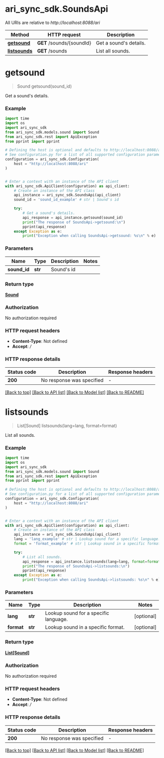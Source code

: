 # ari_sync_sdk.SoundsApi

All URIs are relative to *http://localhost:8088/ari*

Method | HTTP request | Description
------------- | ------------- | -------------
[**getsound**](SoundsApi.md#getsound) | **GET** /sounds/{soundId} | Get a sound&#39;s details.
[**listsounds**](SoundsApi.md#listsounds) | **GET** /sounds | List all sounds.


# **getsound**
> Sound getsound(sound_id)

Get a sound's details.

### Example

```python
import time
import os
import ari_sync_sdk
from ari_sync_sdk.models.sound import Sound
from ari_sync_sdk.rest import ApiException
from pprint import pprint

# Defining the host is optional and defaults to http://localhost:8088/ari
# See configuration.py for a list of all supported configuration parameters.
configuration = ari_sync_sdk.Configuration(
    host = "http://localhost:8088/ari"
)


# Enter a context with an instance of the API client
with ari_sync_sdk.ApiClient(configuration) as api_client:
    # Create an instance of the API class
    api_instance = ari_sync_sdk.SoundsApi(api_client)
    sound_id = 'sound_id_example' # str | Sound's id

    try:
        # Get a sound's details.
        api_response = api_instance.getsound(sound_id)
        print("The response of SoundsApi->getsound:\n")
        pprint(api_response)
    except Exception as e:
        print("Exception when calling SoundsApi->getsound: %s\n" % e)
```



### Parameters

Name | Type | Description  | Notes
------------- | ------------- | ------------- | -------------
 **sound_id** | **str**| Sound&#39;s id | 

### Return type

[**Sound**](Sound.md)

### Authorization

No authorization required

### HTTP request headers

 - **Content-Type**: Not defined
 - **Accept**: */*

### HTTP response details
| Status code | Description | Response headers |
|-------------|-------------|------------------|
**200** | No response was specified |  -  |

[[Back to top]](#) [[Back to API list]](../README.md#documentation-for-api-endpoints) [[Back to Model list]](../README.md#documentation-for-models) [[Back to README]](../README.md)

# **listsounds**
> List[Sound] listsounds(lang=lang, format=format)

List all sounds.

### Example

```python
import time
import os
import ari_sync_sdk
from ari_sync_sdk.models.sound import Sound
from ari_sync_sdk.rest import ApiException
from pprint import pprint

# Defining the host is optional and defaults to http://localhost:8088/ari
# See configuration.py for a list of all supported configuration parameters.
configuration = ari_sync_sdk.Configuration(
    host = "http://localhost:8088/ari"
)


# Enter a context with an instance of the API client
with ari_sync_sdk.ApiClient(configuration) as api_client:
    # Create an instance of the API class
    api_instance = ari_sync_sdk.SoundsApi(api_client)
    lang = 'lang_example' # str | Lookup sound for a specific language. (optional)
    format = 'format_example' # str | Lookup sound in a specific format. (optional)

    try:
        # List all sounds.
        api_response = api_instance.listsounds(lang=lang, format=format)
        print("The response of SoundsApi->listsounds:\n")
        pprint(api_response)
    except Exception as e:
        print("Exception when calling SoundsApi->listsounds: %s\n" % e)
```



### Parameters

Name | Type | Description  | Notes
------------- | ------------- | ------------- | -------------
 **lang** | **str**| Lookup sound for a specific language. | [optional] 
 **format** | **str**| Lookup sound in a specific format. | [optional] 

### Return type

[**List[Sound]**](Sound.md)

### Authorization

No authorization required

### HTTP request headers

 - **Content-Type**: Not defined
 - **Accept**: */*

### HTTP response details
| Status code | Description | Response headers |
|-------------|-------------|------------------|
**200** | No response was specified |  -  |

[[Back to top]](#) [[Back to API list]](../README.md#documentation-for-api-endpoints) [[Back to Model list]](../README.md#documentation-for-models) [[Back to README]](../README.md)

